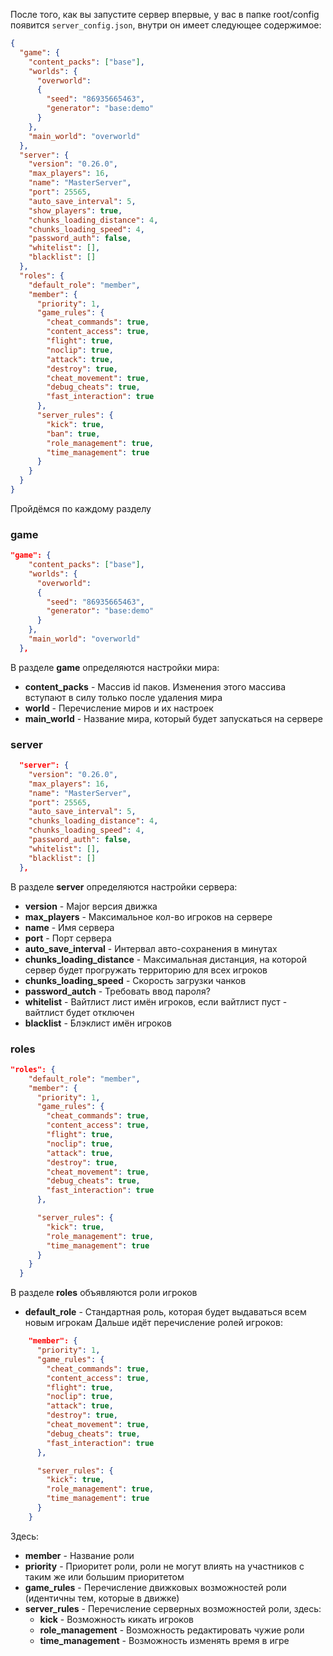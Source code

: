 После того, как вы запустите сервер впервые, у вас в папке root/config появится `server_config.json`, внутри он имеет следующее содержимое:
```json
{
  "game": { 
    "content_packs": ["base"],
    "worlds": {
      "overworld":
      {
        "seed": "86935665463",
        "generator": "base:demo"
      }
    },
    "main_world": "overworld"
  },
  "server": {
    "version": "0.26.0",
    "max_players": 16,
    "name": "MasterServer",
    "port": 25565,
    "auto_save_interval": 5,
    "show_players": true,
    "chunks_loading_distance": 4,
    "chunks_loading_speed": 4,
    "password_auth": false,
    "whitelist": [],
    "blacklist": []
  },
  "roles": {
    "default_role": "member",
    "member": {
      "priority": 1,
      "game_rules": {
        "cheat_commands": true,
        "content_access": true,
        "flight": true,
        "noclip": true,
        "attack": true,
        "destroy": true,
        "cheat_movement": true,
        "debug_cheats": true,
        "fast_interaction": true
      },
      "server_rules": {
        "kick": true,
        "ban": true,
        "role_management": true,
        "time_management": true
      }
    }
  }
}
```
Пройдёмся по каждому разделу

### game
```json
"game": {
    "content_packs": ["base"],
    "worlds": {
      "overworld":
      {
        "seed": "86935665463",
        "generator": "base:demo"
      }
    },
    "main_world": "overworld"
  },
```

В разделе **game** определяются настройки мира:
- **content_packs** - Массив id паков. Изменения этого массива вступают в силу только после удаления мира
- **world** - Перечисление миров и их настроек
- **main_world** - Название мира, который будет запускаться на сервере

### server
```json
  "server": {
    "version": "0.26.0",
    "max_players": 16,
    "name": "MasterServer",
    "port": 25565,
    "auto_save_interval": 5,
    "chunks_loading_distance": 4,
    "chunks_loading_speed": 4,
    "password_auth": false,
    "whitelist": [],
    "blacklist": []
  },
```

В разделе **server** определяются настройки сервера:
- **version** - Major версия движка
- **max_players** - Максимальное кол-во игроков на сервере
- **name** - Имя сервера
- **port** - Порт сервера
- **auto_save_interval** - Интервал авто-сохранения в минутах
- **chunks_loading_distance** - Максимальная дистанция, на которой сервер будет прогружать территорию для всех игроков
- **chunks_loading_speed** - Скорость загрузки чанков
- **password_autch** - Требовать ввод пароля?
- **whitelist** - Вайтлист лист имён игроков, если вайтлист пуст - вайтлист будет отключен
- **blacklist** - Блэклист имён игроков

### roles
```json
"roles": {
    "default_role": "member",
    "member": {
      "priority": 1,
      "game_rules": {
        "cheat_commands": true,
        "content_access": true,
        "flight": true,
        "noclip": true,
        "attack": true,
        "destroy": true,
        "cheat_movement": true,
        "debug_cheats": true,
        "fast_interaction": true
      },

      "server_rules": {
        "kick": true,
        "role_management": true,
        "time_management": true
      }
    }
  }
```
В разделе **roles** объявляются роли игроков
- **default_role** - Стандартная роль, которая будет выдаваться всем новым игрокам
Дальше идёт перечисление ролей игроков:
```json
    "member": {
      "priority": 1,
      "game_rules": {
        "cheat_commands": true,
        "content_access": true,
        "flight": true,
        "noclip": true,
        "attack": true,
        "destroy": true,
        "cheat_movement": true,
        "debug_cheats": true,
        "fast_interaction": true
      },

      "server_rules": {
        "kick": true,
        "role_management": true,
        "time_management": true
      }
    }
```
Здесь:
- **member** - Название роли
- **priority** - Приоритет роли, роли не могут влиять на участников с таким же или большим приоритетом
- **game_rules** - Перечисление движковых возможностей роли (идентичны тем, которые в движке)
- **server_rules** - Перечисление серверных возможностей роли, здесь:
	- **kick** - Возможность кикать игроков
	- **role_management** - Возможность редактировать чужие роли
	- **time_management** - Возможность изменять время в игре